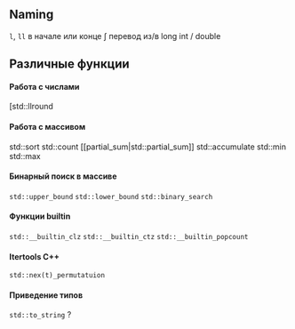 ## Naming
`l`, `ll` в начале или конце &int; перевод из/в long int / double

## Различные функции
#### Работа с числами
[std::llround 
#### Работа с массивом
std::sort
std::count
[[partial_sum|std::partial_sum]]
std::accumulate
std::min
std::max
#### Бинарный поиск в массиве
`std::upper_bound`
`std::lower_bound`
`std::binary_search`
#### Функции builtin
`std::__builtin_clz`
`std::__builtin_ctz`
`std::__builtin_popcount` 
#### Itertools C++
`std::nex(t)_permutatuion`

#### Приведение типов
`std::to_string` ?
